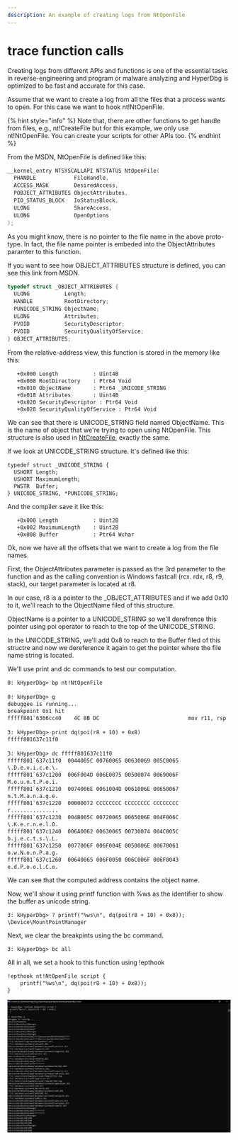 ```yaml
---
description: An example of creating logs from NtOpenFile
---
```


# trace function calls

Creating logs from different APIs and functions is one of the essential tasks in reverse-engineering and program or malware analyzing and HyperDbg is optimized to be fast and accurate for this case.

Assume that we want to create a log from all the files that a process wants to open. For this case we want to hook nt!NtOpenFile. 

{% hint style="info" %}
Note that, there are other functions to get handle from files, e.g., nt!CreateFile but for this example, we only use nt!NtOpenFile. You can create your scripts for other APIs too.
{% endhint %}

From the MSDN, NtOpenFile is defined like this:

```c
__kernel_entry NTSYSCALLAPI NTSTATUS NtOpenFile(
  PHANDLE            FileHandle,
  ACCESS_MASK        DesiredAccess,
  POBJECT_ATTRIBUTES ObjectAttributes,
  PIO_STATUS_BLOCK   IoStatusBlock,
  ULONG              ShareAccess,
  ULONG              OpenOptions
);
```

As you might know, there is no pointer to the file name in the above proto-type. In fact, the file name pointer is embeded into the ObjectAttributes paramter to this function.

If you want to see how OBJECT_ATTRIBUTES structure is defined, you can see this link from MSDN.

```c
typedef struct _OBJECT_ATTRIBUTES {
  ULONG           Length;
  HANDLE          RootDirectory;
  PUNICODE_STRING ObjectName;
  ULONG           Attributes;
  PVOID           SecurityDescriptor;
  PVOID           SecurityQualityOfService;
} OBJECT_ATTRIBUTES;
```

From the relative-address view, this function is stored in the memory like this:

```
   +0x000 Length           : Uint4B
   +0x008 RootDirectory    : Ptr64 Void
   +0x010 ObjectName       : Ptr64 _UNICODE_STRING
   +0x018 Attributes       : Uint4B
   +0x020 SecurityDescriptor : Ptr64 Void
   +0x028 SecurityQualityOfService : Ptr64 Void
```

We can see that there is UNICODE_STRING field named ObjectName. This is the name of object that we're trying to open using NtOpenFile. This structure is also used in [NtCreateFile](https://docs.microsoft.com/en-us/windows/win32/api/winternl/nf-winternl-ntcreatefile), exactly the same.

If we look at UNICODE_STRING structure. It's defined like this:

```
typedef struct _UNICODE_STRING {
  USHORT Length;
  USHORT MaximumLength;
  PWSTR  Buffer;
} UNICODE_STRING, *PUNICODE_STRING;
```

And the compiler save it like this:

```
   +0x000 Length           : Uint2B
   +0x002 MaximumLength    : Uint2B
   +0x008 Buffer           : Ptr64 Wchar
```

Ok, now we have all the offsets that we want to create a log from the file names.

First, the ObjectAttributes parameter is passed as the 3rd parameter to the function and as the calling convention is Windows fastcall (rcx. rdx, r8, r9, stack), our target parameter is located at r8.

In our case, r8 is a pointer to the \_OBJECT_ATTRIBUTES and if we add 0x10 to it, we'll reach to the ObjectName filed of this structure.

ObjectName is a pointer to a UNICODE_STRING so we'll derefrence this pointer using poi operator to reach to the top of the UNICODE_STRING.

In the UNICODE_STRING, we'll add 0x8 to reach to the Buffer filed of this structre and now we dereference it again to get the pointer where the file name string is located.

We'll use print and dc commands to test our computation.

```clike
0: kHyperDbg> bp nt!NtOpenFile

0: kHyperDbg> g
debuggee is running...
breakpoint 0x1 hit
fffff801`6366cc40    4C 8B DC                            mov r11, rsp

3: kHyperDbg> print dq(poi(r8 + 10) + 0x8)
fffff801637c11f0

3: kHyperDbg> dc fffff801637c11f0
fffff801`637c11f0  0044005C 00760065 00630069 005C0065  \.D.e.v.i.c.e.\.
fffff801`637c1200  006F004D 006E0075 00500074 0069006F  M.o.u.n.t.P.o.i.
fffff801`637c1210  0074006E 0061004D 0061006E 00650067  n.t.M.a.n.a.g.e.
fffff801`637c1220  00000072 CCCCCCCC CCCCCCCC CCCCCCCC  r...............
fffff801`637c1230  004B005C 00720065 0065006E 004F006C  \.K.e.r.n.e.l.O.
fffff801`637c1240  006A0062 00630065 00730074 004C005C  b.j.e.c.t.s.\.L.
fffff801`637c1250  0077006F 006F004E 0050006E 00670061  o.w.N.o.n.P.a.g.
fffff801`637c1260  00640065 006F0050 006C006F 006F0043  e.d.P.o.o.l.C.o.
```

We can see that the computed address contains the object name.

Now, we'll show it using printf function with %ws as the identifier to show the buffer as unicode string.

```clike
3: kHyperDbg> ? printf("%ws\n", dq(poi(r8 + 10) + 0x8));
\Device\MountPointManager
```

Next, we clear the breakpints using the bc command.

```clike
3: kHyperDbg> bc all
```

All in all, we set a hook to this function using !epthook 



```
!epthook nt!NtOpenFile script {
	printf("%ws\n", dq(poi(r8 + 10) + 0x8));
}
```

![](../../../.gitbook/assets/NtOpenFile-Interpret.PNG)

